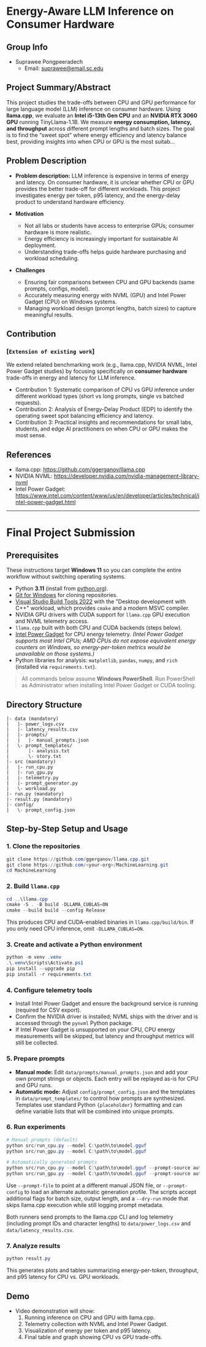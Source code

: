 # Energy-Aware LLM Inference on Consumer Hardware

## Group Info
- Suprawee Pongpeeradech  
  - Email: suprawee@email.sc.edu  

## Project Summary/Abstract
This project studies the trade-offs between CPU and GPU performance for large language model (LLM) inference on consumer hardware. Using **llama.cpp**, we evaluate an **Intel i5-13th Gen CPU** and an **NVIDIA RTX 3060 GPU** running TinyLlama-1.1B. We measure **energy consumption, latency, and throughput** across different prompt lengths and batch sizes. The goal is to find the “sweet spot” where energy efficiency and latency balance best, providing insights into when CPU or GPU is the most suitab...

## Problem Description
- **Problem description:** LLM inference is expensive in terms of energy and latency. On consumer hardware, it is unclear whether CPU or GPU provides the better trade-off for different workloads. This project investigates energy per token, p95 latency, and the energy-delay product to understand hardware efficiency.

- **Motivation**
  - Not all labs or students have access to enterprise GPUs; consumer hardware is more realistic.  
  - Energy efficiency is increasingly important for sustainable AI deployment.  
  - Understanding trade-offs helps guide hardware purchasing and workload scheduling.  

- **Challenges**
  - Ensuring fair comparisons between CPU and GPU backends (same prompts, configs, model).
  - Accurately measuring energy with NVML (GPU) and Intel Power Gadget (CPU) on Windows systems.
  - Managing workload design (prompt lengths, batch sizes) to capture meaningful results.  

## Contribution
### [`Extension of existing work`]
We extend related benchmarking work (e.g., llama.cpp, NVIDIA NVML, Intel Power Gadget studies) by focusing specifically on **consumer hardware** trade-offs in energy and latency for LLM inference.

- Contribution 1: Systematic comparison of CPU vs GPU inference under different workload types (short vs long prompts, single vs batched requests).  
- Contribution 2: Analysis of Energy-Delay Product (EDP) to identify the operating sweet spot balancing efficiency and latency.  
- Contribution 3: Practical insights and recommendations for small labs, students, and edge AI practitioners on when CPU or GPU makes the most sense.  

## References
- llama.cpp: https://github.com/ggerganov/llama.cpp  
- NVIDIA NVML: https://developer.nvidia.com/nvidia-management-library-nvml  
- Intel Power Gadget: https://www.intel.com/content/www/us/en/developer/articles/technical/intel-power-gadget.html

---

# Final Project Submission  

## Prerequisites

These instructions target **Windows 11** so you can complete the entire workflow without switching operating systems.

- Python **3.11** (install from [python.org](https://www.python.org/downloads/)).
- [Git for Windows](https://gitforwindows.org/) for cloning repositories.
- [Visual Studio Build Tools 2022](https://visualstudio.microsoft.com/downloads/) with the "Desktop development with C++" workload, which provides `cmake` and a modern MSVC compiler.
- NVIDIA GPU drivers with CUDA support for `llama.cpp` GPU execution and NVML telemetry access.
- `llama.cpp` built with both CPU and CUDA backends (steps below).
- [Intel Power Gadget](https://www.intel.com/content/www/us/en/developer/articles/tool/power-gadget.html) for CPU energy telemetry. *(Intel Power Gadget supports most Intel CPUs; AMD CPUs do not expose equivalent energy counters on Windows, so energy-per-token metrics would be unavailable on those systems.)*
- Python libraries for analysis: `matplotlib`, `pandas`, `numpy`, and `rich` (installed via `requirements.txt`).

> All commands below assume **Windows PowerShell**. Run PowerShell as Administrator when installing Intel Power Gadget or CUDA tooling.

## Directory Structure
```
|- data (mandatory)
|   |- power_logs.csv
|   |- latency_results.csv
|   |- prompts/
|   |   |- manual_prompts.json
|   \- prompt_templates/
|       |- analysis.txt
|       \- story.txt
|- src (mandatory)
|   |- run_cpu.py
|   |- run_gpu.py
|   |- telemetry.py
|   |- prompt_generator.py
|   \- workload.py
|- run.py (mandatory)
|- result.py (mandatory)
|- config/
|   \- prompt_config.json
```

## Step-by-Step Setup and Usage

### 1. Clone the repositories

```powershell
git clone https://github.com/ggerganov/llama.cpp.git
git clone https://github.com/<your-org>/MachineLearning.git
cd MachineLearning
```

### 2. Build `llama.cpp`

```powershell
cd ..\llama.cpp
cmake -S . -B build -DLLAMA_CUBLAS=ON
cmake --build build --config Release
```

This produces CPU and CUDA-enabled binaries in `llama.cpp/build/bin`. If you only need CPU inference, omit `-DLLAMA_CUBLAS=ON`.

### 3. Create and activate a Python environment

```powershell
python -m venv .venv
.\.venv\Scripts\Activate.ps1
pip install --upgrade pip
pip install -r requirements.txt
```

### 4. Configure telemetry tools

- Install Intel Power Gadget and ensure the background service is running (required for CSV export).
- Confirm the NVIDIA driver is installed; NVML ships with the driver and is accessed through the `pynvml` Python package.
- If Intel Power Gadget is unsupported on your CPU, CPU energy measurements will be skipped, but latency and throughput metrics will still be collected.

### 5. Prepare prompts

- **Manual mode:** Edit `data/prompts/manual_prompts.json` and add your own prompt strings or objects. Each entry will be replayed as-is for CPU and GPU runs.
- **Automatic mode:** Adjust `config/prompt_config.json` and the templates in `data/prompt_templates/` to control how prompts are synthesized. Templates use standard Python `{placeholder}` formatting and can define variable lists that will be combined into unique prompts.

### 6. Run experiments

```powershell
# Manual prompts (default)
python src/run_cpu.py --model C:\path\to\model.gguf
python src/run_gpu.py --model C:\path\to\model.gguf

# Automatically generated prompts
python src/run_cpu.py --model C:\path\to\model.gguf --prompt-source auto
python src/run_gpu.py --model C:\path\to\model.gguf --prompt-source auto
```

Use `--prompt-file` to point at a different manual JSON file, or `--prompt-config` to load an alternate automatic generation profile. The scripts accept additional flags for batch size, output length, and a `--dry-run` mode that skips llama.cpp execution while still logging prompt metadata.

Both runners send prompts to the llama.cpp CLI and log telemetry (including prompt IDs and character lengths) to `data/power_logs.csv` and `data/latency_results.csv`.

### 7. Analyze results

```powershell
python result.py
```

This generates plots and tables summarizing energy-per-token, throughput, and p95 latency for CPU vs. GPU workloads.

## Demo
- Video demonstration will show:  
  1. Running inference on CPU and GPU with llama.cpp.  
  2. Telemetry collection with NVML and Intel Power Gadget.
  3. Visualization of energy per token and p95 latency.  
  4. Final table and graph showing CPU vs GPU trade-offs.  

